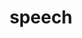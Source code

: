 ---
title: "speech"
id: tag.id
permalink: "/tags/speech"
videos: [19,56,333,507,508,518,520,549,1879,2126]
---